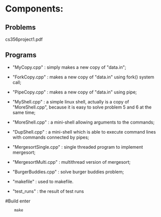 # Components:

## Problems
cs356project1.pdf

## Programs
- "MyCopy.cpp" : simply makes a new copy of "data.in";

- "ForkCopy.cpp" : makes a new copy of "data.in" using fork() system call;

- "PipeCopy.cpp" : makes a new copy of "data.in" using pipe;

- "MyShell.cpp" : a simple linux shell, actually is a copy of "MoreShell.cpp", because it is easy to solve problem 5 and 6 at the same time;

- "MoreShell.cpp" : a mini-shell allowing arguments to the commands;

- "DupShell.cpp" : a mini-shell which is able to execute command lines with commands connected by pipes;

- "MergesortSingle.cpp" : single threaded program to implement mergesort;

- "MergesortMulti.cpp" : multithread version of mergesort;

- "BurgerBuddies.cpp" : solve burger buddies problem;

- "makefile" : used to makefile.

- "test_runs" : the result of test runs

#Build
enter
```
	make
```

